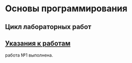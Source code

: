 # Основы программирования
## Цикл лабораторных работ

## [Указания к работам](resources/directions.md)
работа №1 выполнена.

